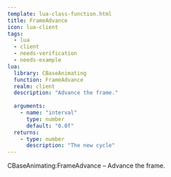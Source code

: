 ```yaml
---
template: lua-class-function.html
title: FrameAdvance
icon: lua-client
tags:
  - lua
  - client
  - needs-verification
  - needs-example
lua:
  library: CBaseAnimating
  function: FrameAdvance
  realm: client
  description: "Advance the frame."
  
  arguments:
    - name: "interval"
      type: number
      default: "0.0f"
  returns:
    - type: number
      description: "The new cycle"
---
```


<div class="lua__search__keywords">
CBaseAnimating:FrameAdvance &#x2013; Advance the frame.
</div>
